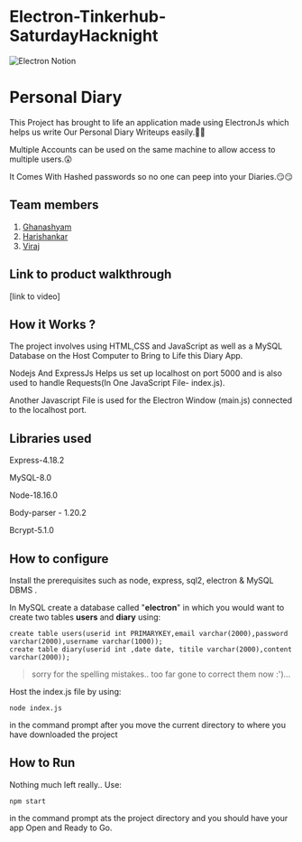 # Electron-Tinkerhub-SaturdayHacknight
![Electron Notion](https://user-images.githubusercontent.com/64391274/235363274-375ce61c-721f-4543-a150-1b99525d54ac.png)


# Personal Diary
This Project has brought to life an application made using ElectronJs which helps us write Our Personal Diary Writeups easily.🤩🤩

Multiple Accounts can be used on the same machine to allow access to multiple users.😲

It Comes With Hashed passwords so no one can peep into your Diaries.😏😏
 
## Team members
1. [Ghanashyam](https://github.com/Ghanashyam03)
2. [Harishankar](https://github.com/H4rish4nk4r)
3. [Viraj](https://github.com/viraka)

## Link to product walkthrough
[link to video]

## How it Works ?
The project involves using HTML,CSS and JavaScript as well as a MySQL Database on the Host Computer to Bring to Life this Diary App.

Nodejs And ExpressJs Helps us set up localhost on port 5000 and is also used to handle Requests(In One JavaScript File- index.js).

Another Javascript File is used for the Electron Window (main.js) connected to the localhost port.

## Libraries used
Express-4.18.2

MySQL-8.0

Node-18.16.0

Body-parser - 1.20.2

Bcrypt-5.1.0

## How to configure
Install the prerequisites such as node, express, sql2, electron & MySQL DBMS .

In MySQL create a database called "**electron**" in which you would want to create two tables **users** and **diary** using:
```
create table users(userid int PRIMARYKEY,email varchar(2000),password varchar(2000),username varchar(1000));
create table diary(userid int ,date date, titile varchar(2000),content varchar(2000)); 
```
>sorry for the spelling mistakes.. too far gone to correct them now :')...

Host the index.js file by using:
```
node index.js
```
in the command prompt after you move the current directory to where you have downloaded the project

## How to Run
Nothing much left really.. Use:
```
npm start
```
in the command prompt ats the project directory and you should have your app Open and Ready to Go.
